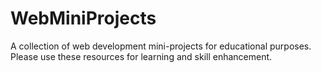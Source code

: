 # WebMiniProjects
A collection of web development mini-projects for educational purposes. Please use these resources for learning and skill enhancement.
